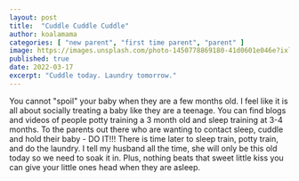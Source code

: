 ```yaml
---
layout: post
title:  "Cuddle Cuddle Cuddle"
author: koalamama
categories: [ "new parent", "first time parent", "parent" ]
image: https://images.unsplash.com/photo-1450778869180-41d0601e046e?ixlib=rb-4.0.3&ixid=MnwxMjA3fDB8MHxwaG90by1wYWdlfHx8fGVufDB8fHx8&auto=format&fit=crop&w=1586&q=80
published: true
date: 2022-03-17
excerpt: "Cuddle today. Laundry tomorrow."
---
```


You cannot "spoil" your baby when they are a few months old. I feel like it is all about socially treating a baby like they are a teenage. You can find blogs and videos of people potty training a 3 month old and sleep training at 3-4 months. To the parents out there who are wanting to contact sleep, cuddle and hold their baby - DO IT!!! There is time later to sleep train, potty train, and do the laundry. I tell my husband all the time, she will only be this old today so we need to soak it in. Plus, nothing beats that sweet little kiss you can give your little ones head when they are asleep.